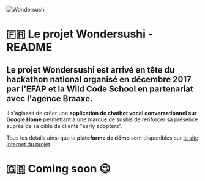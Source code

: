 ![Wondersushi](https://s26.postimg.org/j7bg79e1l/Wondersushi_logo_350.png)

# 🇫🇷 Le projet Wondersushi - README

## Le projet Wondersushi est arrivé en tête du hackathon national organisé en décembre 2017 par l'EFAP et la Wild Code School en partenariat avec l'agence Braaxe.

Il s'agissait de créer une **application de chatbot vocal conversationnel sur Google Home** permettant à une marque de sushis de renforcer sa présence auprès de sa cible de clients "early adopters".

Tous les détails ainsi que la **plateforme de démo** sont disponibles sur [le site Internet du projet](https://wondersushi.herokuapp.com).

# 🇬🇧 Coming soon 😉
